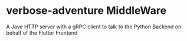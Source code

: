 # verbose-adventure MiddleWare

A Jave HTTP server with a gRPC client to talk to the Python Backend on behalf of the Flutter Frontend